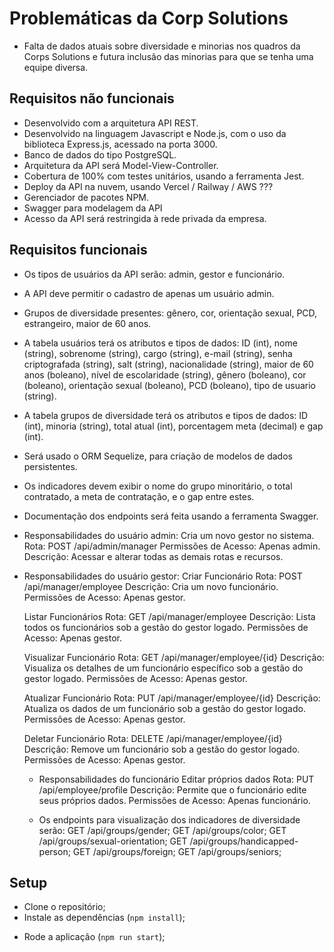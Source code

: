 # Problemáticas da Corp Solutions

- Falta de dados atuais sobre diversidade e minorias nos quadros da Corps Solutions e futura inclusão das minorias para que se tenha uma equipe diversa.

## Requisitos não funcionais

- Desenvolvido com a arquitetura API REST.
- Desenvolvido na linguagem Javascript e Node.js, com o uso da biblioteca Express.js, acessado na porta 3000.
- Banco de dados do tipo PostgreSQL.
- Arquitetura da API será Model-View-Controller.
- Cobertura de 100% com testes unitários, usando a ferramenta Jest.
- Deploy da API na nuvem, usando Vercel / Railway / AWS ???
- Gerenciador de pacotes NPM.
- Swagger para modelagem da API
- Acesso da API será restringida à rede privada da empresa.

## Requisitos funcionais

- Os tipos de usuários da API serão: admin, gestor e funcionário.
- A API deve permitir o cadastro de apenas um usuário admin.
- Grupos de diversidade presentes: gênero, cor, orientação sexual, PCD, estrangeiro, maior de 60 anos.
- A tabela usuários terá os atributos e tipos de dados: ID (int), nome (string), sobrenome (string), cargo (string), e-mail (string), senha criptografada (string), salt (string), nacionalidade (string), maior de 60 anos (boleano), nível de escolaridade (string), gênero (boleano), cor (boleano), orientação sexual (boleano), PCD (boleano), tipo de usuario (string).
- A tabela grupos de diversidade terá os atributos e tipos de dados: ID (int), minoria (string), total atual (int), porcentagem meta (decimal) e gap (int).
- Será usado o ORM Sequelize, para criação de modelos de dados persistentes.
- Os indicadores devem exibir o nome do grupo minoritário, o total contratado, a meta de contratação, e o gap entre estes.
- Documentação dos endpoints será feita usando a ferramenta Swagger.
- Responsabilidades do usuário admin:
  Cria um novo gestor no sistema.
  Rota: POST /api/admin/manager
  Permissões de Acesso: Apenas admin.
  Descrição: Acessar e alterar todas as demais rotas e recursos.
- Responsabilidades do usuário gestor:
  Criar Funcionário
  Rota: POST /api/manager/employee
  Descrição: Cria um novo funcionário.
  Permissões de Acesso: Apenas gestor.

  Listar Funcionários
  Rota: GET /api/manager/employee
  Descrição: Lista todos os funcionários sob a gestão do gestor logado.
  Permissões de Acesso: Apenas gestor.

  Visualizar Funcionário
  Rota: GET /api/manager/employee/{id}
  Descrição: Visualiza os detalhes de um funcionário específico sob a gestão do gestor logado.
  Permissões de Acesso: Apenas gestor.

  Atualizar Funcionário
  Rota: PUT /api/manager/employee/{id}
  Descrição: Atualiza os dados de um funcionário sob a gestão do gestor logado.
  Permissões de Acesso: Apenas gestor.

  Deletar Funcionário
  Rota: DELETE /api/manager/employee/{id}
  Descrição: Remove um funcionário sob a gestão do gestor logado.
  Permissões de Acesso: Apenas gestor.

  - Responsabilidades do funcionário
    Editar próprios dados
    Rota: PUT /api/employee/profile
    Descrição: Permite que o funcionário edite seus próprios dados.
    Permissões de Acesso: Apenas funcionário.

  - Os endpoints para visualização dos indicadores de diversidade serão:
    GET /api/groups/gender;
    GET /api/groups/color;
    GET /api/groups/sexual-orientation;
    GET /api/groups/handicapped-person;
    GET /api/groups/foreign;
    GET /api/groups/seniors;

## Setup

- Clone o repositório;
- Instale as dependências (`npm install`);
<!-- - Setup PostgreSQL and Redis (`docker compose up -d`);
- Copy `.env.example` file (`cp .env.example .env`); -->
- Rode a aplicação (`npm run start`);
<!-- - Test it! (I personally recommend testing with [Hoppscotch](https://hoppscotch.io/)). -->

<!-- - Mapear o cenário atual de diversidade e inclusão nos quadros da Corps Solutions;
  - Por quê?
  - Onde?
  - Quando?
  - Por quem?
  - Como?
- Indicadores de diversidade da empresa, com endpoints para grupos específicos.
  - Selecionamos alguns grupos como:
    - Negros / Pardos
    - Mulheres
    - LGBTQIA+
  - GET `/groups` Lista contendo todos os grupos catalogados;
  - GET `/groups/group` Grupo que se deseja obter informações
  - GET `/demands` JSON contendo chave e valor onde a chave é o grupo e o valor é o quantitativo de vagas esperadas
  - GET `/demands/group` Quantitativo de vagas esperadas para o grupo selecionado na URL
  - POST `/employess/` Payload com JSON de cadastro do funcionário por exemplo:

    ```bash
      {
        "nome": "Lampião",
        "grupo": "Pardo"
      }
    ```

- Como alcançar esses grupos específicos e contratá-los?
  - Por quê?
  - Onde?
  - Quando?
  - Por quem?
  - Como?
- Mecanismos para apresentar vagas para grupos específicos.
  - Como reter e apoiar os colaboradores antigos e novos na Corps Solutions?
  - Por quê?
  - Onde?
  - Quando?
  - Por quem?
  - Como?
- Monitoramento e análise dos colaboradores, associado a um serviço de apoio psicológico.
  - ... -->
